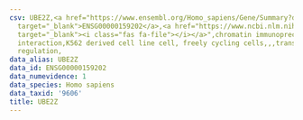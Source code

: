 ```yaml
---
csv: UBE2Z,<a href="https://www.ensembl.org/Homo_sapiens/Gene/Summary?db=core;g=ENSG00000159202"
  target="_blank">ENSG00000159202</a>,<a href="https://www.ncbi.nlm.nih.gov/pubmed/23959860"
  target="_blank"><i class="fas fa-file"></i></a>",chromatin immunoprecipitation assay,direct
  interaction,K562 derived cell line cell, freely cycling cells,,,transcriptional
  regulation,
data_alias: UBE2Z
data_id: ENSG00000159202
data_numevidence: 1
data_species: Homo sapiens
data_taxid: '9606'
title: UBE2Z
---
```

